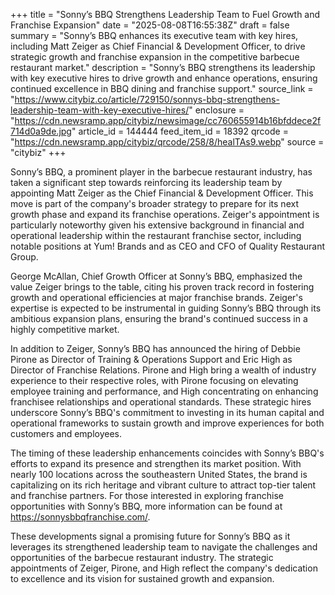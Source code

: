 +++
title = "Sonny’s BBQ Strengthens Leadership Team to Fuel Growth and Franchise Expansion"
date = "2025-08-08T16:55:38Z"
draft = false
summary = "Sonny’s BBQ enhances its executive team with key hires, including Matt Zeiger as Chief Financial & Development Officer, to drive strategic growth and franchise expansion in the competitive barbecue restaurant market."
description = "Sonny’s BBQ strengthens its leadership with key executive hires to drive growth and enhance operations, ensuring continued excellence in BBQ dining and franchise support."
source_link = "https://www.citybiz.co/article/729150/sonnys-bbq-strengthens-leadership-team-with-key-executive-hires/"
enclosure = "https://cdn.newsramp.app/citybiz/newsimage/cc760655914b16bfddece2f714d0a9de.jpg"
article_id = 144444
feed_item_id = 18392
qrcode = "https://cdn.newsramp.app/citybiz/qrcode/258/8/healTAs9.webp"
source = "citybiz"
+++

<p>Sonny’s BBQ, a prominent player in the barbecue restaurant industry, has taken a significant step towards reinforcing its leadership team by appointing Matt Zeiger as the Chief Financial & Development Officer. This move is part of the company's broader strategy to prepare for its next growth phase and expand its franchise operations. Zeiger's appointment is particularly noteworthy given his extensive background in financial and operational leadership within the restaurant franchise sector, including notable positions at Yum! Brands and as CEO and CFO of Quality Restaurant Group.</p><p>George McAllan, Chief Growth Officer at Sonny’s BBQ, emphasized the value Zeiger brings to the table, citing his proven track record in fostering growth and operational efficiencies at major franchise brands. Zeiger's expertise is expected to be instrumental in guiding Sonny’s BBQ through its ambitious expansion plans, ensuring the brand's continued success in a highly competitive market.</p><p>In addition to Zeiger, Sonny’s BBQ has announced the hiring of Debbie Pirone as Director of Training & Operations Support and Eric High as Director of Franchise Relations. Pirone and High bring a wealth of industry experience to their respective roles, with Pirone focusing on elevating employee training and performance, and High concentrating on enhancing franchisee relationships and operational standards. These strategic hires underscore Sonny’s BBQ's commitment to investing in its human capital and operational frameworks to sustain growth and improve experiences for both customers and employees.</p><p>The timing of these leadership enhancements coincides with Sonny’s BBQ's efforts to expand its presence and strengthen its market position. With nearly 100 locations across the southeastern United States, the brand is capitalizing on its rich heritage and vibrant culture to attract top-tier talent and franchise partners. For those interested in exploring franchise opportunities with Sonny’s BBQ, more information can be found at <a href='https://sonnysbbqfranchise.com/' rel='nofollow' target='_blank'>https://sonnysbbqfranchise.com/</a>.</p><p>These developments signal a promising future for Sonny’s BBQ as it leverages its strengthened leadership team to navigate the challenges and opportunities of the barbecue restaurant industry. The strategic appointments of Zeiger, Pirone, and High reflect the company's dedication to excellence and its vision for sustained growth and expansion.</p>
